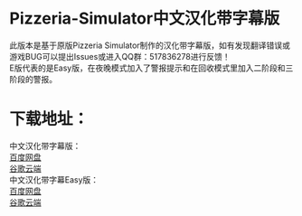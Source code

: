 # Pizzeria-Simulator中文汉化带字幕版
此版本是基于原版Pizzeria Simulator制作的汉化带字幕版，如有发现翻译错误或游戏BUG可以提出Issues或进入QQ群：517836278进行反馈！<br/>
E版代表的是Easy版，在夜晚模式加入了警报提示和在回收模式里加入二阶段和三阶段的警报。
# 下载地址：
中文汉化带字幕版：<br/>
[百度网盘](https://pan.baidu.com/s/1BxEHoKsWA8FJnXWOSv6Jow?pwd=fnaf) <br/>
[谷歌云端](https://drive.google.com/file/d/1jMRmKYPSbI96nEoLqgPBUJbS9kqr7Ara/view?usp=sharing) <br/>
中文汉化带字幕Easy版：<br/>
[百度网盘](链接：https://pan.baidu.com/s/1m9gOw077rzGWS8vY23VMoQ?pwd=fnaf) <br/>
[谷歌云端](https://drive.google.com/file/d/1-WPH40Nail8F7V4wYO0kEDuI9TRepDyI/view?usp=sharing) <br/>
